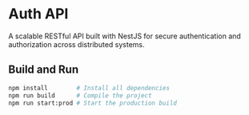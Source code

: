 # Auth API

A scalable RESTful API built with NestJS for secure authentication and authorization across distributed systems.

## Build and Run

```sh
npm install        # Install all dependencies
npm run build      # Compile the project
npm run start:prod # Start the production build
```
